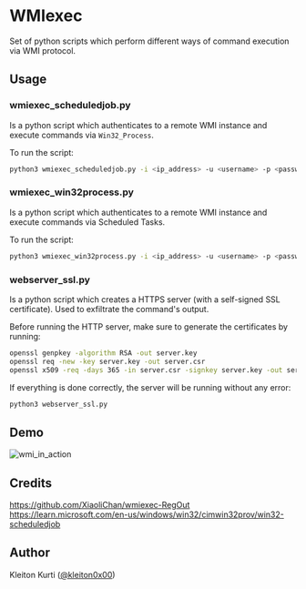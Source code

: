 # WMIexec
Set of python scripts which perform different ways of command execution via WMI protocol.

## Usage  

### wmiexec_scheduledjob.py  
Is a python script which authenticates to a remote WMI instance and execute commands via `Win32_Process`.

To run the script:  
```bash
python3 wmiexec_scheduledjob.py -i <ip_address> -u <username> -p <password> -c <command>
```

### wmiexec_win32process.py  
Is a python script which authenticates to a remote WMI instance and execute commands via Scheduled Tasks.  

To run the script:  
```bash
python3 wmiexec_win32process.py -i <ip_address> -u <username> -p <password> -c <command>
```

### webserver_ssl.py  
Is a python script which creates a HTTPS server (with a self-signed SSL certificate). Used to exfiltrate the command's output.  

Before running the HTTP server, make sure to generate the certificates by running:  

```bash
openssl genpkey -algorithm RSA -out server.key
openssl req -new -key server.key -out server.csr
openssl x509 -req -days 365 -in server.csr -signkey server.key -out server.crt
```

If everything is done correctly, the server will be running without any error:  
```bash
python3 webserver_ssl.py
```

## Demo  

![wmi_in_action](https://github.com/WKL-Sec/wmiexec/assets/97109724/5384a87d-a4b2-432e-9bfe-375a34cf9e7b)

## Credits  
https://github.com/XiaoliChan/wmiexec-RegOut  
https://learn.microsoft.com/en-us/windows/win32/cimwin32prov/win32-scheduledjob  

## Author  
Kleiton Kurti ([@kleiton0x00](https://github.com/kleiton0x00))
